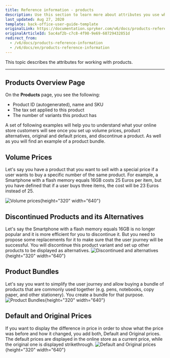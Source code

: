 ```yaml
---
title: Reference information - products
description: Use this section to learn more about attributes you use when working with products in the Back Office.
last_updated: Aug 27, 2020
template: back-office-user-guide-template
originalLink: https://documentation.spryker.com/v6/docs/products-reference-information
originalArticleId: 5ac4af2b-c7c8-4f98-9e69-68729432851d
redirect_from:
  - /v6/docs/products-reference-information
  - /v6/docs/en/products-reference-information
---
```


This topic describes the attributes for working with products.
***
## Products Overview Page
On the **Products** page, you see the following:
* Product ID (autogenerated), name and SKU
* The tax set applied to this product
* The number of variants this product has

A set of following examples will help you to understand what your online store customers will see once you set up volume prices, product alternatives, original and default prices, and discontinue a product. As well as you will find an example of a product bundle.

## Volume Prices
Let's say you have a product that you want to sell with a special price if a user wants to buy a specific number of the same product. For example, a Smartphone with a flash memory equals 16GB costs 25 Euros per item, but you have defined that if a user buys three items, the cost will be 23 Euros instead of 25. 

![Volume prices](https://spryker.s3.eu-central-1.amazonaws.com/docs/User+Guides/Back+Office+User+Guides/Products/Products/Managing+products/Products:+Reference+Information/Volume-prices.gif){height="320" width="640"}


## Discontinued Products and its Alternatives
Let's say the Smartphone with a flash memory equals 16GB is no longer popular and it is more efficient for you to discontinue it. But you need to propose some replacements for it to make sure that the user journey will be successful.
You will discontinue this product variant and set up other products to be displayed as alternatives. 
![Discontinued and alternatives](https://spryker.s3.eu-central-1.amazonaws.com/docs/User+Guides/Back+Office+User+Guides/Products/Products/Managing+products/Products:+Reference+Information/Discontinued-and-Alternative.gif){height="320" width="640"}

## Product Bundles
Let's say you want to simplify the user journey and allow buying a bundle of products that are commonly used together (e.g. pens, notebooks, copy paper, and other stationery).
You create a bundle for that purpose.
![Product Bundles](https://spryker.s3.eu-central-1.amazonaws.com/docs/User+Guides/Back+Office+User+Guides/Products/Products/Managing+products/Products:+Reference+Information/Bundle.gif){height="320" width="640"}

## Default and Original Prices
If you want to display the difference in price in order to show what the price was before and how it changed, you add both, Default and Original prices. 
The default prices are displayed in the online store as a current price, while the original one is displayed strikethrough.
![Default and Original prices](https://spryker.s3.eu-central-1.amazonaws.com/docs/User+Guides/Back+Office+User+Guides/Products/Products/Managing+products/Products:+Reference+Information/default-and-original-prices.gif){height="320" width="640"}
